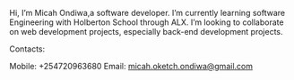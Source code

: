 Hi, I’m Micah Ondiwa,a software developer. I’m currently learning software Engineering with Holberton School through ALX. I’m looking to collaborate on web development projects, especially back-end development projects. 

Contacts:

Mobile: +254720963680
Email: micah.oketch.ondiwa@gmail.com

<!---
micahondiwa/micahondiwa is a ✨ special ✨ repository because its `README.md` (this file) appears on your GitHub profile.
You can click the Preview link to take a look at your changes.
--->
